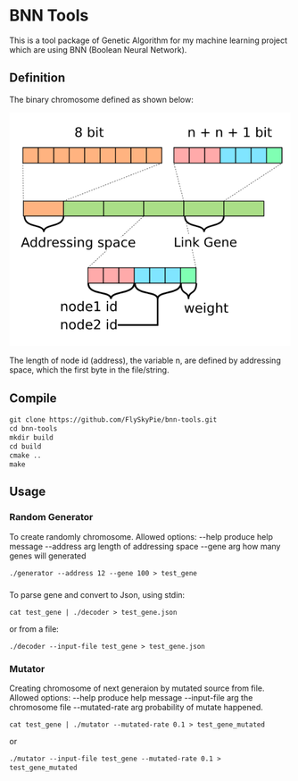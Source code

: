 BNN Tools
===

This is a tool package of Genetic Algorithm  for my machine learning project which are using BNN (Boolean Neural Network).

Definition
---

The binary chromosome defined as shown below:

![](./img/spec-binary-chromosome.png)

The length of node id (address), the variable n, are defined by addressing space, which the first byte in the file/string.

Compile
---

```shell
git clone https://github.com/FlySkyPie/bnn-tools.git
cd bnn-tools
mkdir build
cd build
cmake ..
make
```

Usage
---

### Random Generator

To create randomly chromosome.
Allowed options:
  --help                produce help message
  --address arg         length of addressing space
  --gene arg            how many genes will generated

```shell
./generator --address 12 --gene 100 > test_gene
```

### 

To parse gene and convert to Json, using stdin:

```shell
cat test_gene | ./decoder > test_gene.json
```

or from a file:

```shell
./decoder --input-file test_gene > test_gene.json
```

### Mutator

Creating chromosome of next generaion by mutated source from file.
Allowed options:
  --help                produce help message
  --input-file arg      the chromosome file
  --mutated-rate arg    probability of mutate happened.

```shell
cat test_gene | ./mutator --mutated-rate 0.1 > test_gene_mutated
```

or

```shell
./mutator --input-file test_gene --mutated-rate 0.1 > test_gene_mutated
```